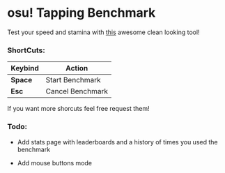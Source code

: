 # osu! Tapping Benchmark

Test your speed and stamina with [this](https://osutapbench.netlify.app/) awesome clean looking tool!

### ShortCuts:

| Keybind | Action |
| --- | --- |
| **Space** | Start Benchmark |
| **Esc** | Cancel Benchmark |

If you want more shorcuts feel free request them!

### Todo:

- Add stats page with leaderboards and a history of times you used the benchmark
  
- Add mouse buttons mode

